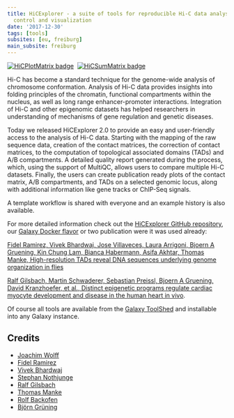 ```yaml
---
title: HiCExplorer - a suite of tools for reproducible Hi-C data analysis, quality
  control and visualization
date: '2017-12-30'
tags: [tools]
subsites: [eu, freiburg]
main_subsite: freiburg
---
```


<a href="https://galaxy.uni-freiburg.de/u/joachim-wolff/w/workflow-hicexplorer-hicplotmatrix" target="_blank"><img alt="HiCPlotMatrix badge" src="https://img.shields.io/badge/HiCExplorer-HiCPlotMatrix_workflow-green.svg"/></a>&nbsp;&nbsp;<a href="https://galaxy.uni-freiburg.de/u/joachim-wolff/w/workflow-hicexplorer-hicsummatrix" target="_blank"><img alt="HiCSumMatrix badge" src="https://img.shields.io/badge/HiCExplorer-HiCSumMatrix_workflow-green.svg"/></a>

Hi-C has become a standard technique for the genome-wide analysis of
chromosome conformation. Analysis of Hi-C data provides insights into folding principles of the
chromatin, functional compartments within the nucleus, as well as long range enhancer-promoter
interactions. Integration of Hi-C and other epigenomic datasets has
helped researchers in understanding of mechanisms of gene regulation and genetic diseases. 

Today we released HiCExplorer 2.0 to provide an easy and user-friendly access to
the analysis of Hi-C data. Starting with the mapping of the raw sequence data,
creation of the contact matrices, the correction of contact matrices, to the computation of
topological associated domains (TADs) and A/B compartments. A detailed quality report generated
during the process, which, using the support of MultiQC, allows users to compare multiple Hi-C
datasets. Finally, the users can create publication ready plots of the contact matrix,
A/B compartments, and TADs on a selected genomic locus, along with additional information
like gene tracks or ChIP-Seq signals. 

A template workflow is shared with everyone and an example history is also available.

For more detailed information check out the [HiCExplorer GitHub repository](https://github.com/deeptools/HiCExplorer),
our [Galaxy Docker flavor](https://github.com/deeptools/docker-galaxy-hicexplorer) or two publication were it
was used already:

[Fidel Ramirez, Vivek Bhardwaj, Jose Villaveces, Laura Arrigoni, Bjoern A Gruening, Kin Chung Lam,
Bianca Habermann, Asifa Akhtar, Thomas Manke,
High-resolution TADs reveal DNA sequences underlying genome organization in flies
](https://www.biorxiv.org/content/early/2017/03/08/115063)

[Ralf Gilsbach, Martin Schwaderer, Sebastian Preissl, Bjoern A Gruening, David Kranzhoefer, et al.,
Distinct epigenetic programs regulate cardiac myocyte development and disease in the human heart in vivo](https://www.biorxiv.org/content/early/2017/10/16/203075).

Of course all tools are available
from the [Galaxy ToolShed](https://toolshed.g2.bx.psu.edu/view/bgruening/suite_hicexplorer) and installable into any
Galaxy instance.



## Credits

* [Joachim Wolff](https://github.com/joachimwolff)
* [Fidel Ramirez](https://github.com/fidelram)
* [Vivek Bhardwaj](https://github.com/vivekbhr)
* [Stephan Nothjunge](https://github.com/DonStephano)
* [Ralf Gilsbach](https://github.com/rgilsbach)
* [Thomas Manke](https://github.com/thomasmanke)
* [Rolf Backofen](https://github.com/rolfbackofen)
* [Björn Grüning](https://github.com/bgruening)

